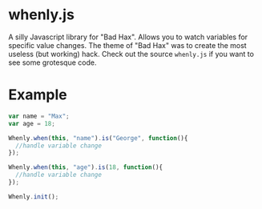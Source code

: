 # whenly.js

A silly Javascript library for "Bad Hax". Allows you to watch variables for specific value changes. The theme of "Bad Hax" was to create the most useless (but working) hack. Check out the source `whenly.js` if you want to see some grotesque code.

# Example

```javascript
var name = "Max";
var age = 18;

Whenly.when(this, "name").is("George", function(){
  //handle variable change
});

Whenly.when(this, "age").is(18, function(){
  //handle variable change
});

Whenly.init();

```
